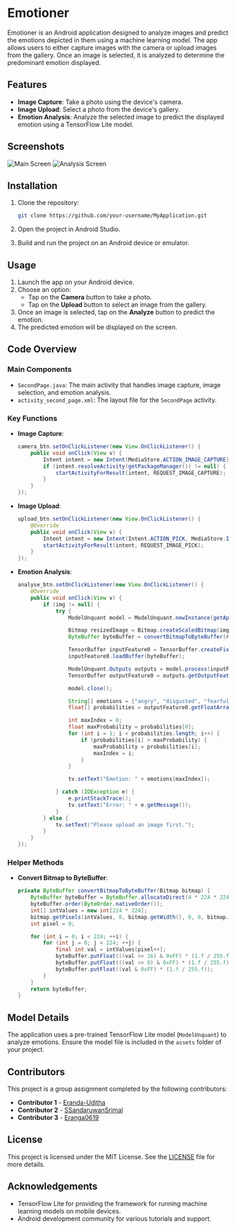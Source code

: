 # Emotioner

Emotioner is an Android application designed to analyze images and predict the emotions depicted in them using a machine learning model. The app allows users to either capture images with the camera or upload images from the gallery. Once an image is selected, it is analyzed to determine the predominant emotion displayed.

## Features

- **Image Capture**: Take a photo using the device's camera.
- **Image Upload**: Select a photo from the device's gallery.
- **Emotion Analysis**: Analyze the selected image to predict the displayed emotion using a TensorFlow Lite model.

## Screenshots

![Main Screen](https://github.com/barlakshan/Face-Emotion-Detector-Mobile-Application-JAVA-TensorflowLite/assets/106991265/8e998829-ccbe-4a10-aa68-75e67842236c)
![Analysis Screen](https://github.com/barlakshan/Face-Emotion-Detector-Mobile-Application-JAVA-TensorflowLite/assets/106991265/ab734366-198f-4be6-96e2-bef2dfa843b8)

## Installation

1. Clone the repository:
    ```sh
    git clone https://github.com/your-username/MyApplication.git
    ```

2. Open the project in Android Studio.

3. Build and run the project on an Android device or emulator.

## Usage

1. Launch the app on your Android device.
2. Choose an option:
   - Tap on the **Camera** button to take a photo.
   - Tap on the **Upload** button to select an image from the gallery.
3. Once an image is selected, tap on the **Analyze** button to predict the emotion.
4. The predicted emotion will be displayed on the screen.

## Code Overview

### Main Components

- `SecondPage.java`: The main activity that handles image capture, image selection, and emotion analysis.
- `activity_second_page.xml`: The layout file for the `SecondPage` activity.

### Key Functions

- **Image Capture**:
    ```java
    camera_btn.setOnClickListener(new View.OnClickListener() {
        public void onClick(View v) {
            Intent intent = new Intent(MediaStore.ACTION_IMAGE_CAPTURE);
            if (intent.resolveActivity(getPackageManager()) != null) {
                startActivityForResult(intent, REQUEST_IMAGE_CAPTURE);
            }
        }
    });
    ```

- **Image Upload**:
    ```java
    upload_btn.setOnClickListener(new View.OnClickListener() {
        @Override
        public void onClick(View v) {
            Intent intent = new Intent(Intent.ACTION_PICK, MediaStore.Images.Media.EXTERNAL_CONTENT_URI);
            startActivityForResult(intent, REQUEST_IMAGE_PICK);
        }
    });
    ```

- **Emotion Analysis**:
    ```java
    analyse_btn.setOnClickListener(new View.OnClickListener() {
        @Override
        public void onClick(View v) {
            if (img != null) {
                try {
                    ModelUnquant model = ModelUnquant.newInstance(getApplicationContext());

                    Bitmap resizedImage = Bitmap.createScaledBitmap(img, 224, 224, true);
                    ByteBuffer byteBuffer = convertBitmapToByteBuffer(resizedImage);

                    TensorBuffer inputFeature0 = TensorBuffer.createFixedSize(new int[]{1, 224, 224, 3}, DataType.FLOAT32);
                    inputFeature0.loadBuffer(byteBuffer);

                    ModelUnquant.Outputs outputs = model.process(inputFeature0);
                    TensorBuffer outputFeature0 = outputs.getOutputFeature0AsTensorBuffer();

                    model.close();

                    String[] emotions = {"angry", "disgusted", "fearful", "happy", "neutral", "sad", "surprised"};
                    float[] probabilities = outputFeature0.getFloatArray();

                    int maxIndex = 0;
                    float maxProbability = probabilities[0];
                    for (int i = 1; i < probabilities.length; i++) {
                        if (probabilities[i] > maxProbability) {
                            maxProbability = probabilities[i];
                            maxIndex = i;
                        }
                    }

                    tv.setText("Emotion: " + emotions[maxIndex]);

                } catch (IOException e) {
                    e.printStackTrace();
                    tv.setText("Error: " + e.getMessage());
                }
            } else {
                tv.setText("Please upload an image first.");
            }
        }
    });
    ```

### Helper Methods

- **Convert Bitmap to ByteBuffer**:
    ```java
    private ByteBuffer convertBitmapToByteBuffer(Bitmap bitmap) {
        ByteBuffer byteBuffer = ByteBuffer.allocateDirect(4 * 224 * 224 * 3);
        byteBuffer.order(ByteOrder.nativeOrder());
        int[] intValues = new int[224 * 224];
        bitmap.getPixels(intValues, 0, bitmap.getWidth(), 0, 0, bitmap.getWidth(), bitmap.getHeight());
        int pixel = 0;

        for (int i = 0; i < 224; ++i) {
            for (int j = 0; j < 224; ++j) {
                final int val = intValues[pixel++];
                byteBuffer.putFloat(((val >> 16) & 0xFF) * (1.f / 255.f));
                byteBuffer.putFloat(((val >> 8) & 0xFF) * (1.f / 255.f));
                byteBuffer.putFloat((val & 0xFF) * (1.f / 255.f));
            }
        }
        return byteBuffer;
    }
    ```

## Model Details

The application uses a pre-trained TensorFlow Lite model (`ModelUnquant`) to analyze emotions. Ensure the model file is included in the `assets` folder of your project.

## Contributors

This project is a group assignment completed by the following contributors:

- **Contributor 1** - [Eranda-Uditha](https://github.com/Eranda-Uditha)
- **Contributor 2** - [SSandaruwanSrimal](https://github.com/SSandaruwanSrimal)
- **Contributor 3** - [Eranga0619](https://github.com/Eranga0619)


## License

This project is licensed under the MIT License. See the [LICENSE](LICENSE) file for more details.

## Acknowledgements

- TensorFlow Lite for providing the framework for running machine learning models on mobile devices.
- Android development community for various tutorials and support.

